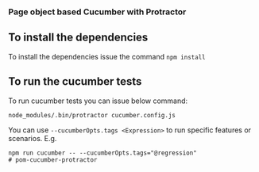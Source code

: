 ### Page object based Cucumber with Protractor

## To install the dependencies

To install the dependencies issue the command `npm install`

## To run the cucumber tests

To run cucumber tests you can issue below command:

```
node_modules/.bin/protractor cucumber.config.js
```
You can use `--cucumberOpts.tags <Expression>` to run specific features or scenarios. E.g.

```
npm run cucumber -- --cucumberOpts.tags="@regression"
# pom-cucumber-protractor
